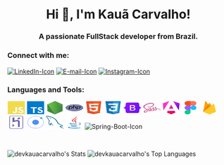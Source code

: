<h1 align="center">Hi 👋, I'm Kauã Carvalho!</h1>
<h3 align="center">A passionate FullStack developer from Brazil.</h3>

<h3 align="left">Connect with me:</h3>
<p align="left" style="display: inline_block">
<a href="https://linkedin.com/in/kaua-carvalho" target="blank"><img align="center" src="https://upload.wikimedia.org/wikipedia/commons/thumb/8/81/LinkedIn_icon.svg/2048px-LinkedIn_icon.svg.png" alt="LinkedIn-Icon" height="40" width="40" /></a>
<a href="mailto:dev.kauacarvalho@gmail.com" target="blank"><img align="center" src="https://upload.wikimedia.org/wikipedia/commons/thumb/7/7e/Gmail_icon_%282020%29.svg/1024px-Gmail_icon_%282020%29.svg.png" alt="E-mail-Icon" height="40" width="40" /></a>
<a href="https://www.instagram.com/string_kaua/" target="blank"><img align="center" src="https://upload.wikimedia.org/wikipedia/commons/thumb/a/a5/Instagram_icon.png/2048px-Instagram_icon.png" alt="Instagram-Icon" height="40" width="40" /></a>
</p>

<h3 align="left">Languages and Tools:</h3>
<p align="left" style="display: inline_block">
  <img alt="JavaScript-Icon" height="30" width="40" src="https://raw.githubusercontent.com/devicons/devicon/master/icons/javascript/javascript-plain.svg">
  <img alt="TypeScript-Icon" height="30" width="40" src="https://raw.githubusercontent.com/devicons/devicon/master/icons/typescript/typescript-original.svg">
  <img alt="NodeJs-Icon" height="30" width="40" src="https://raw.githubusercontent.com/devicons/devicon/master/icons/nodejs/nodejs-original.svg">
  <img alt="PHP-Icon" height="30" width="40" src="https://raw.githubusercontent.com/devicons/devicon/master/icons/php/php-original.svg">
  <img alt="HTML-Icon" height="30" width="40" src="https://raw.githubusercontent.com/devicons/devicon/master/icons/html5/html5-original.svg">
  <img alt="CSS-Icon" height="30" width="40" src="https://raw.githubusercontent.com/devicons/devicon/master/icons/css3/css3-original.svg">
  <img alt="BootStrap-Icon" height="30" width="40" src="https://raw.githubusercontent.com/devicons/devicon/master/icons/bootstrap/bootstrap-original.svg">
  <img alt="Sass-Icon" height="30" width="40" src="https://raw.githubusercontent.com/devicons/devicon/master/icons/sass/sass-original.svg">
  <img alt="Angular-Icon" height="30" width="40" src="https://raw.githubusercontent.com/devicons/devicon/master/icons/angular/angular-original.svg">
  <img alt="Figma-Icon" height="30" width="40" src="https://raw.githubusercontent.com/devicons/devicon/master/icons/figma/figma-original.svg">
  <img alt="Firebase-Icon" height="30" width="40" src="https://raw.githubusercontent.com/devicons/devicon/master/icons/firebase/firebase-original.svg">
  <img alt="Heroku-Icon" height="30" width="40" src="https://raw.githubusercontent.com/devicons/devicon/master/icons/heroku/heroku-original.svg">
  <img alt="Ionic-Icon" height="30" width="40" src="https://raw.githubusercontent.com/devicons/devicon/master/icons/ionic/ionic-original.svg">
  <img alt="MySql-Icon" height="30" width="40" src="https://raw.githubusercontent.com/devicons/devicon/master/icons/mysql/mysql-original.svg">
  <img alt="Java-Icon" height="30" width="40" src="https://raw.githubusercontent.com/devicons/devicon/master/icons/java/java-original.svg">
  <img alt="Spring-Boot-Icon" height="30" width="50" src="https://user-images.githubusercontent.com/33158051/103466606-760a4000-4d14-11eb-9941-2f3d00371471.png">
</p><br>

![devkauacarvalho's Stats](https://github-readme-stats.vercel.app/api?username=devkauacarvalho&theme=gotham&show_icons=true&hide_border=true&count_private=true)
![devkauacarvalho's Top Languages](https://github-readme-stats.vercel.app/api/top-langs/?username=devkauacarvalho&theme=gotham&show_icons=true&hide_border=true&layout=compact)
